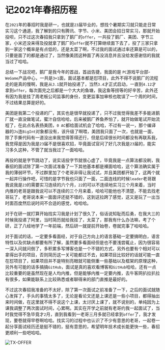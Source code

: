# 记2021年春招历程
在`2021`年的春招时我是研一，也就是`23`届毕业的，想找个暑期实习就只能走日常实习这个通道，我了解到的只有腾讯、字节、小米、美团会招日常实习，那就开始投呗，只不过这次春招我只拿到了鹅厂的`offer`，一共投了鹅厂、美团、字节三家，小米还没来得及投就拿了鹅厂的`offer`就不打算继续面下去了，投了三家只拿到一家这个概率是有点低的，还是太菜了啊，不过我的面试通过率还算是可以的，只要是面了的都是通过了，当然像美团这种面了再没消息并且没给发感谢信的我就当过了哈哈。

总结一下战况吧，鹅厂是我今年的首战，首战告捷，我面的是 `PC`游戏平台部-`WeGame`产品中心，一共是`3+1`面，面试基本都是怼项目，此外不得不说鹅厂的流程走的是真的慢啊，我是从`3.1`就开始投递了，当然`3.4`才正式启动，一直到`4.12`才拿到`offer`，每次面完之后都是一个大大的鱼塘，我这鱼等捞等的好辛苦，此外还有因为我是挂了周老板公司监事的身份，变更监事加审核也耽误了一个周的时间，不过结果总算是好的。 

美团是我第二个投递的厂，其实也是很早就投递了，只不过我觉得我差不多能进鹅厂就一直没做笔试，蜜汁自信哈哈，后来被鹅厂养鱼养怕了，就开始做笔试开始流程了，在此点名表扬美团，`0 AC`都给面试机会了哈哈，不过有一说一，那个编译器的`Js`连`BigInt`对象都没有，该升级了啊喂，美团我只面了一次，也就是一面，除了手撕代码有一道没出来我觉得答得还行，但是后续很长时间都没有再联系我，我觉得是因为我是`23`届不是很喜欢招，毕竟面试官问了好几次我是`23`届的，能实习多久这种，不管了就当我过了一面哈哈。 

再投的就是字节跳动了，说实话投字节就很心虚了，毕竟我是一点算法都没刷，我春招的面试除了第一次面试准备了一下其他基本都是裸面哈哈，这个算法确实属于我的薄弱环节，不过群里加了个老哥非得让我试试，并且美团都开始了，这两个就一起并行操作吧，可惜的是字节我也只面了一面，二面连线的时候`leader`老哥跟我说我是`23`的需要实习连续的六个月，`22`的可以不连续地实习三个月来着，当时内推的老哥是跟我说可以不连续的三个月来着，哈哈可能他也不清楚，不能去找老哥玩了，老哥说本来一面面评还挺不错的，这到这拉跨了感觉，这又是玩了一出当时面百度然后说时间不合适的感觉，哈哈哈。

对于在研一就打算开始找实习我是计划了很久了，俗话说知耻而后勇，在我大三的时候我投递了阿里，当时简历就给我挂了，太菜了，那我有什么办法嘛，考了个研，正了八经地学了一年前端，然后研一就提前开始卷，卷就完事了哈哈哈。

对于面试的话，一定要多看面经，对于自己方向上的语言基础一定要搞明白，语言特性以及优缺点都要有所了解，虽然要多看面经但是也不要浅尝辄止，因为很容易一深入问就问倒了，多积累多写博客也是一个不错的方式，另外也要有个相对可以拿得出手的项目，否则简历这一关可能都过不去，如果项目比较好的话就可能一直在怼项目了，如果项目并不是特别亮眼就可能侧重一些基础以及框架的原理这种，另外有可能的话多搞搞`GitHub`，面试是真的喜欢看博客和`GitHub`哈哈，还有一点比较重要的是虽然现在是人均内推，但是能够内推一定要内推，去牛客网扒拉扒拉有很多，如果能联系上比较熟悉或者聊得来的部门直推是最好的。

不过这次春招我准备的不太好，除了第一次面试之前准备了一下，之后的面试就随心发挥了，手头的事情太多了，无论是看论文还是上课还是一些小项目，都得抽出来时间做，在这里就不得不说这个上课，太讨厌上课了，就不说别的，单纯因为上课我调整了两次面试时间，心累啊。其实在开学之前就有老哥约我一起面试了，当时我觉得不急毕竟才`2`月，直到我看到一老哥三月多就已经拿到`offer`了，我才发现，要卷就得早卷啊哈哈。找实习的过程中也认识了不少有意思的老哥，一起卷一起分享面试经历还是挺不错的，挺有意思的，希望明年技术成长能更快一些，春招更顺利一些吧哈哈。

![TX-OFFER](https://cdn.jsdelivr.net/gh/WindrunnerMax/EveryDay@gh-pages/Picture/tx-offer.png)